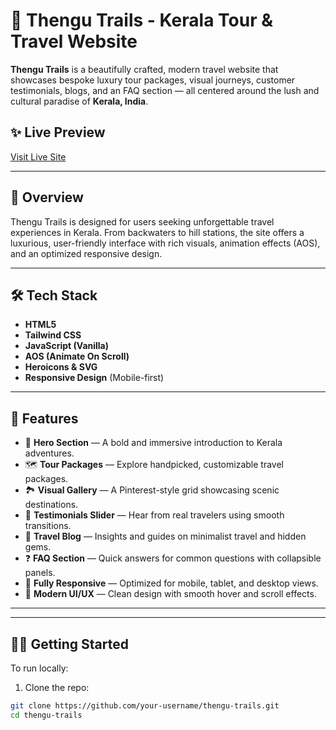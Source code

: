 # 🌴 Thengu Trails - Kerala Tour & Travel Website

**Thengu Trails** is a beautifully crafted, modern travel website that showcases bespoke luxury tour packages, visual journeys, customer testimonials, blogs, and an FAQ section — all centered around the lush and cultural paradise of **Kerala, India**.

## ✨ Live Preview

[Visit Live Site](#) <!-- Replace with your deployed link -->

---

## 📸 Overview

Thengu Trails is designed for users seeking unforgettable travel experiences in Kerala. From backwaters to hill stations, the site offers a luxurious, user-friendly interface with rich visuals, animation effects (AOS), and an optimized responsive design.

---

## 🛠️ Tech Stack

- **HTML5**
- **Tailwind CSS**
- **JavaScript (Vanilla)**
- **AOS (Animate On Scroll)**
- **Heroicons & SVG**
- **Responsive Design** (Mobile-first)

---

## 🚀 Features

- 🎯 **Hero Section** — A bold and immersive introduction to Kerala adventures.
- 🗺️ **Tour Packages** — Explore handpicked, customizable travel packages.
- 🏞️ **Visual Gallery** — A Pinterest-style grid showcasing scenic destinations.
- 💬 **Testimonials Slider** — Hear from real travelers using smooth transitions.
- 📝 **Travel Blog** — Insights and guides on minimalist travel and hidden gems.
- ❓ **FAQ Section** — Quick answers for common questions with collapsible panels.
- 📱 **Fully Responsive** — Optimized for mobile, tablet, and desktop views.
- 🎨 **Modern UI/UX** — Clean design with smooth hover and scroll effects.

---


---

## 🧑‍💻 Getting Started

To run locally:

1. Clone the repo:

```bash
git clone https://github.com/your-username/thengu-trails.git
cd thengu-trails

